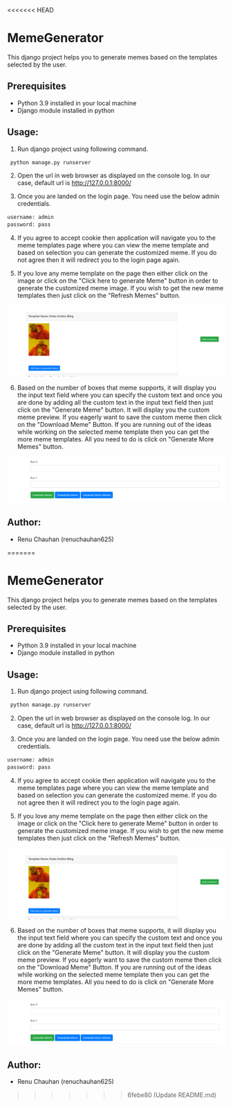<<<<<<< HEAD
# MemeGenerator

This django project helps you to generate memes based on the templates selected by the user.

## Prerequisites
  - Python 3.9 installed in your local machine
  - Django module installed in python

## Usage:
1. Run django project using following command.
```sh
 python manage.py runserver 
```

2. Open the url in web browser as displayed on the console log. In our case, default url is http://127.0.0.1:8000/

3. Once you are landed on the login page. You need use the below admin credentials.
```sh
username: admin
password: pass
```

4. If you agree to accept cookie then application will navigate you to the meme templates page where you can view the meme template and based on selection you can generate the customized meme. If you do not agree then it will redirect you to the login page again.

5. If you love any meme template on the page then either click on the image or click on the "Click here to generate Meme" button in order to generate the customized meme image. If you wish to get the new meme templates then just click on the "Refresh Memes" button.

![alt text](https://github.com/renuchauhan625/MemePointOfficial/blob/master/images/meme-template-page.PNG?raw=true)

6. Based on the number of boxes that meme supports, it will display you the input text field where you can specify the custom text and once you are done by adding all the custom text in the input text field then just click on the "Generate Meme" button. It will display you the custom meme preview. If you eagerly want to save the custom meme then click on the "Download Meme" Button. If you are running out of the ideas while working on the selected meme template then you can get the more meme templates. All you need to do is click on "Generate More Memes" button.

![alt text](https://github.com/renuchauhan625/MemePointOfficial/blob/master/images/Meme-Generate-page.PNG?raw=true)


## Author:
  - Renu Chauhan (renuchauhan625)


=======
# MemeGenerator

This django project helps you to generate memes based on the templates selected by the user.

## Prerequisites
  - Python 3.9 installed in your local machine
  - Django module installed in python

## Usage:
1. Run django project using following command.
```sh
 python manage.py runserver 
```

2. Open the url in web browser as displayed on the console log. In our case, default url is http://127.0.0.1:8000/

3. Once you are landed on the login page. You need use the below admin credentials.
```sh
username: admin
password: pass
```

4. If you agree to accept cookie then application will navigate you to the meme templates page where you can view the meme template and based on selection you can generate the customized meme. If you do not agree then it will redirect you to the login page again.

5. If you love any meme template on the page then either click on the image or click on the "Click here to generate Meme" button in order to generate the customized meme image. If you wish to get the new meme templates then just click on the "Refresh Memes" button.

![alt text](https://github.com/renuchauhan625/MemePointOfficial/blob/master/previews/meme-template-page.PNG?raw=true)

6. Based on the number of boxes that meme supports, it will display you the input text field where you can specify the custom text and once you are done by adding all the custom text in the input text field then just click on the "Generate Meme" button. It will display you the custom meme preview. If you eagerly want to save the custom meme then click on the "Download Meme" Button. If you are running out of the ideas while working on the selected meme template then you can get the more meme templates. All you need to do is click on "Generate More Memes" button.

![alt text](https://github.com/renuchauhan625/MemePointOfficial/blob/master/previews/Meme-Generate-page.PNG?raw=true)


## Author:
  - Renu Chauhan (renuchauhan625)


>>>>>>> 6febe80 (Update README.md)
